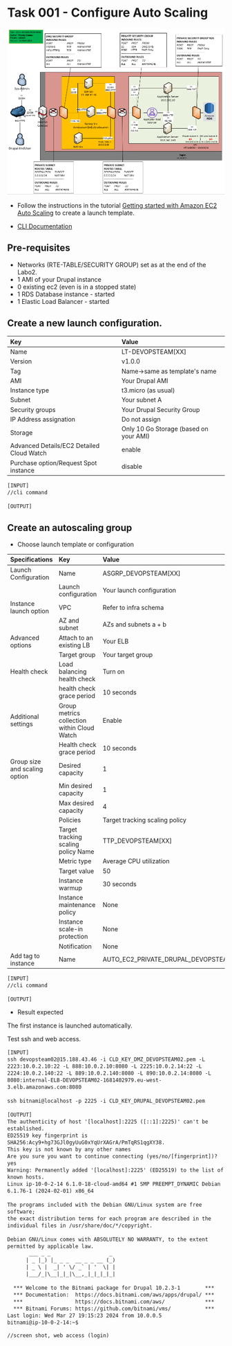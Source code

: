 # Task 001 - Configure Auto Scaling

![Schema](./img/CLD_AWS_INFA.PNG)

* Follow the instructions in the tutorial [Getting started with Amazon EC2 Auto Scaling](https://docs.aws.amazon.com/autoscaling/ec2/userguide/GettingStartedTutorial.html) to create a launch template.

* [CLI Documentation](https://docs.aws.amazon.com/cli/latest/reference/autoscaling/)

## Pre-requisites

* Networks (RTE-TABLE/SECURITY GROUP) set as at the end of the Labo2.
* 1 AMI of your Drupal instance
* 0 existing ec2 (even is in a stopped state)
* 1 RDS Database instance - started
* 1 Elastic Load Balancer - started

## Create a new launch configuration. 

|Key|Value|
|:--|:--|
|Name|LT-DEVOPSTEAM[XX]|
|Version|v1.0.0|
|Tag|Name->same as template's name|
|AMI|Your Drupal AMI|
|Instance type|t3.micro (as usual)|
|Subnet|Your subnet A|
|Security groups|Your Drupal Security Group|
|IP Address assignation|Do not assign|
|Storage|Only 10 Go Storage (based on your AMI)|
|Advanced Details/EC2 Detailed Cloud Watch|enable|
|Purchase option/Request Spot instance|disable|

```
[INPUT]
//cli command

[OUTPUT]
```

## Create an autoscaling group

* Choose launch template or configuration

|Specifications|Key|Value|
|:--|:--|:--|
|Launch Configuration|Name|ASGRP_DEVOPSTEAM[XX]|
||Launch configuration|Your launch configuration|
|Instance launch option|VPC|Refer to infra schema|
||AZ and subnet|AZs and subnets a + b|
|Advanced options|Attach to an existing LB|Your ELB|
||Target group|Your target group|
|Health check|Load balancing health check|Turn on|
||health check grace period|10 seconds|
|Additional settings|Group metrics collection within Cloud Watch|Enable|
||Health check grace period|10 seconds|
|Group size and scaling option|Desired capacity|1|
||Min desired capacity|1|
||Max desired capacity|4|
||Policies|Target tracking scaling policy|
||Target tracking scaling policy Name|TTP_DEVOPSTEAM[XX]|
||Metric type|Average CPU utilization|
||Target value|50|
||Instance warmup|30 seconds|
||Instance maintenance policy|None|
||Instance scale-in protection|None|
||Notification|None|
|Add tag to instance|Name|AUTO_EC2_PRIVATE_DRUPAL_DEVOPSTEAM[XX]|

```
[INPUT]
//cli command

[OUTPUT]
```

* Result expected

The first instance is launched automatically.

Test ssh and web access.

```
[INPUT]
ssh devopsteam02@15.188.43.46 -i CLD_KEY_DMZ_DEVOPSTEAM02.pem -L 2223:10.0.2.10:22 -L 888:10.0.2.10:8080 -L 2225:10.0.2.14:22 -L 2224:10.0.2.140:22 -L 889:10.0.2.140:8080 -L 890:10.0.2.14:8080 -L 8080:internal-ELB-DEVOPSTEAM02-1681402979.eu-west-3.elb.amazonaws.com:8080

ssh bitnami@localhost -p 2225 -i CLD_KEY_DRUPAL_DEVOPSTEAM02.pem

[OUTPUT]
The authenticity of host '[localhost]:2225 ([::1]:2225)' can't be established.
ED25519 key fingerprint is SHA256:Acy9+hg73GJl0gyUuG0xYqUrXAGrA/PmTqRS1qgXY38.
This key is not known by any other names
Are you sure you want to continue connecting (yes/no/[fingerprint])? yes
Warning: Permanently added '[localhost]:2225' (ED25519) to the list of known hosts.
Linux ip-10-0-2-14 6.1.0-18-cloud-amd64 #1 SMP PREEMPT_DYNAMIC Debian 6.1.76-1 (2024-02-01) x86_64

The programs included with the Debian GNU/Linux system are free software;
the exact distribution terms for each program are described in the
individual files in /usr/share/doc/*/copyright.

Debian GNU/Linux comes with ABSOLUTELY NO WARRANTY, to the extent
permitted by applicable law.
       ___ _ _                   _
      | _ |_) |_ _ _  __ _ _ __ (_)
      | _ \ |  _| ' \/ _` | '  \| |
      |___/_|\__|_|_|\__,_|_|_|_|_|

  *** Welcome to the Bitnami package for Drupal 10.2.3-1        ***
  *** Documentation:  https://docs.bitnami.com/aws/apps/drupal/ ***
  ***                 https://docs.bitnami.com/aws/             ***
  *** Bitnami Forums: https://github.com/bitnami/vms/           ***
Last login: Wed Mar 27 19:15:23 2024 from 10.0.0.5
bitnami@ip-10-0-2-14:~$
```

```
//screen shot, web access (login)
```
